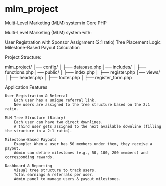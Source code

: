 # mlm_project
Multi-Level Marketing (MLM) system in Core PHP

Multi-Level Marketing (MLM) system with:

 User Registration with Sponsor Assignment (2:1 ratio)
 Tree Placement Logic
 Milestone-Based Payout Calculation

Project Structure:

mlm_project/
│── config/
│   ├── database.php
│── includes/
│   ├── functions.php
│── public/
│   ├── index.php
│   ├── register.php
│── views/
│   ├── header.php
│   ├── footer.php
│   ├── register_form.php

Application Features

    User Registration & Referral
        Each user has a unique referral link.
        New users are assigned to the tree structure based on the 2:1 ratio.

    MLM Tree Structure (Binary)
        Each user can have two direct downlines.
        A third user gets assigned to the next available downline (filling the structure in a 2:1 ratio).

    Milestone-Based Payouts
        Example: When a user has 50 members under them, they receive a payout.
        Admin can define milestones (e.g., 50, 100, 200 members) and corresponding rewards.

    Dashboard & Reporting
        Visual tree structure to track users.
        Total earnings & referrals per user.
        Admin panel to manage users & payout milestones.
